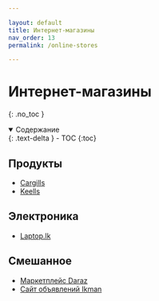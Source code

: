 ```yaml
---

layout: default
title: Интернет-магазины
nav_order: 13
permalink: /online-stores

---
```


# Интернет-магазины
{: .no_toc }

<details open markdown="block">
  <summary>
    Содержание
  </summary>
  {: .text-delta }
- TOC
{:toc}
</details>

## Продукты

- [Cargills](https://cargillsonline.com/Web/Index)
- [Keells](https://www.keellssuper.com/home)

## Электроника

- [Laptop.lk](https://www.laptop.lk/)

## Смешанное

- [Маркетплейс Daraz](https://www.daraz.lk/)
- [Сайт объявлений Ikman](https://ikman.lk/en)
